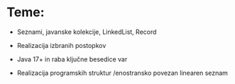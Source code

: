 # Teme:
- Seznami, javanske kolekcije, LinkedList, Record

- Realizacija izbranih postopkov

- Java 17+ in raba ključne besedice var

- Realizacija programskih struktur /enostransko povezan linearen seznam